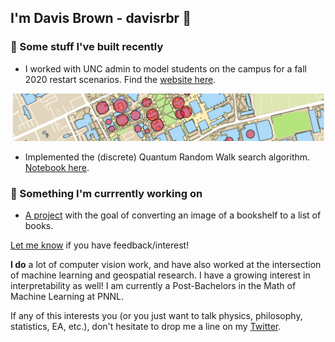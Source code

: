 ## I'm Davis Brown - davisrbr 👋 

### 🤖 Some stuff I've built recently

- I worked with UNC admin to model students on the campus for a fall 2020 restart scenarios. Find the [website here](https://davisrbr.github.io/fall2020unc/).

<p align="center">
  <img src="https://github.com/davisrbr/davisrbr/blob/master/media/geographic_slice.png" alt="Student movements" width="500"/>
</p>

- Implemented the (discrete) Quantum Random Walk search algorithm. [Notebook here](https://github.com/nickk124/quantumsearch/blob/master/random_walk_search.ipynb).

### 🔨 Something I'm currrently working on

- [A project](https://github.com/davisrbr/bookRecognition) with the goal of converting an image of a bookshelf to a list of books.

[Let me know](https://twitter.com/davisbrownr) if you have feedback/interest!

**I do** a lot of computer vision work, and have also worked at the intersection of machine learning and geospatial research. I have a growing interest in interpretability as well! I am currently a Post-Bachelors in the Math of Machine Learning at PNNL. 

If any of this interests you (or you just want to talk physics, philosophy, statistics, EA, etc.), don't hesitate to drop me a line on my [Twitter](https://twitter.com/davisbrownr).  
